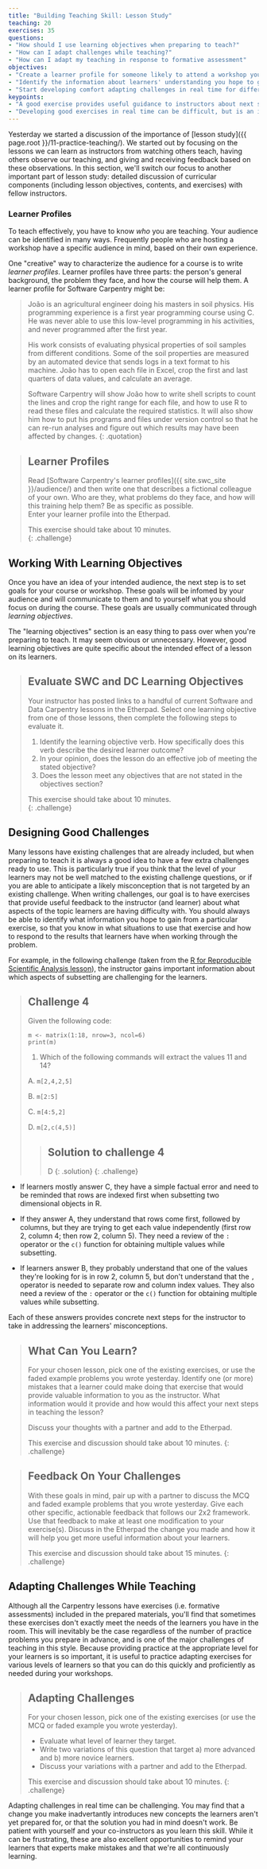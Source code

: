 ```yaml
---
title: "Building Teaching Skill: Lesson Study"
teaching: 20
exercises: 35
questions:
- "How should I use learning objectives when preparing to teach?"
- "How can I adapt challenges while teaching?"
- "How can I adapt my teaching in response to formative assessment"
objectives:
- "Create a learner profile for someone likely to attend a workshop you will teach."
- "Identify the information about learners' understanding you hope to gain from a particular exercise and how you will use this information to guide your teaching."
- "Start developing comfort adapting challenges in real time for different levels of learners."
keypoints:
- "A good exercise provides useful guidance to instructors about next steps needed in teaching."
- "Developing good exercises in real time can be difficult, but is an important skill."
---
```


Yesterday we started a discussion of the importance of [lesson study]({{ page.root }}/11-practice-teaching/). 
We started out by focusing on the lessons we can learn as instructors from watching others teach, having
others observe our teaching, and giving and receiving feedback based on these observations. In this 
section, we'll switch our focus to another important part of lesson study: detailed discussion of
curricular components (including lesson objectives, contents, and exercises) with fellow instructors. 

### Learner Profiles

To teach effectively, you have to know *who* you are teaching. Your audience can be identified in many ways.  Frequently
people who are hosting a workshop have a specific audience in mind, based on their own experience.  

One "creative" way to characterize the audience for a course is to write *learner profiles*. 
Learner profiles have three parts:
the person's general background,
the problem they face,
and how the course will help them.
A learner profile for Software Carpentry might be:

> João is an agricultural engineer doing his masters in soil physics.
> His programming experience is a first year programming course using C.
> He was never able to use this low-level programming in his activities,
> and never programmed after the first year.
>
> His work consists of evaluating physical properties of soil samples from different conditions.
> Some of the soil properties are measured by an automated device that sends logs in a text format to his machine.
> João has to open each file in Excel,
> crop the first and last quarters of data values,
> and calculate an average.
>
> Software Carpentry will show João how to write shell scripts to count the lines and crop the right range for each file,
> and how to use R to read these files and calculate the required statistics.
> It will also show him how to put his programs and files under version control
> so that he can re-run analyses and figure out which results may have been affected by changes.
{: .quotation}

> ## Learner Profiles
>
> Read [Software Carpentry's learner profiles]({{ site.swc_site }}/audience/)
> and then write one that describes a fictional colleague of your own.
> Who are they,
> what problems do they face,
> and how will this training help them?
> Be as specific as possible.  
> Enter your learner profile into the Etherpad.
>
> This exercise should take about 10 minutes.  
{: .challenge}

## Working With Learning Objectives
Once you have an idea of your intended audience, the next step is to set goals for your course or workshop. 
These goals will be infomed by your audience and will communicate to them and to yourself what you should focus
on during the course. These goals are usually communicated through *learning objectives*.

The "learning objectives" section is an easy thing to pass over when you're preparing to teach. It may seem obvious or unnecessary. However, good learning objectives are quite specific about the intended effect of a lesson on its learners.

> ## Evaluate SWC and DC Learning Objectives
>
> Your instructor has posted links to a handful of current Software and Data Carpentry lessons in the Etherpad.
> Select one learning objective from one of those lessons,
> then complete the following steps to evaluate it.
>
> 1. Identify the learning objective verb. How specifically does this verb describe the desired learner outcome?
> 2. In your opinion, does the lesson do an effective job of meeting the stated objective?
> 3. Does the lesson meet any objectives that are not stated in the objectives section?
>
> This exercise should take about 10 minutes.  
{: .challenge}

## Designing Good Challenges

Many lessons have existing challenges that are already included, but when preparing to teach it is always a good idea to have a few extra challenges ready to use. This is particularly true if you think that the level of your learners may not be well matched to the existing challenge questions, or if you are able to anticipate a likely misconception that is not targeted by an existing challenge.
When writing challenges, our goal is to have exercises that provide useful feedback to the 
instructor (and learner) about what aspects of the topic learners are having difficulty with. You should always be 
able to identify what information you hope to gain from a particular exercise, so that you know in what situations
to use that exercise and how to respond to the results that learners have when working through the problem.

For example, in the following challenge (taken from the 
[R for Reproducible Scientific Analysis lesson](http://swcarpentry.github.io/r-novice-gapminder/06-data-subsetting/)), 
the instructor gains important information about which aspects of subsetting are challenging for the learners. 

> ## Challenge 4
>
> Given the following code:
>
> ```{r}
> m <- matrix(1:18, nrow=3, ncol=6)
> print(m)
> ```
>
> 1. Which of the following commands will extract the values 11 and 14?
>
> A. `m[2,4,2,5]`
>
> B. `m[2:5]`
>
> C. `m[4:5,2]`
>
> D. `m[2,c(4,5)]`
>
> > ## Solution to challenge 4
> >
> > D
> {: .solution}
{: .challenge}

- If learners mostly answer C, they have a simple factual error and need to be reminded that rows are indexed first 
when subsetting two dimensional objects in R.   

- If they answer A, they understand that rows come first, followed by 
columns, but they are trying to get each value independently (first row 2, column 4; then row 2, column 5). They
need a review of the `:` operator or the `c()` function for obtaining multiple values while subsetting. 

- If learners
answer B, they probably understand that one of the values they're looking for is in row 2, column 5, but don't 
understand that the `,` operator is needed to separate row and column index values. They also need a review of the
`:` operator or the `c()` function for obtaining multiple values while subsetting.

Each of these answers provides concrete next steps for the instructor to take in addressing the learners' misconceptions.

> ## What Can You Learn? 
> 
> For your chosen lesson, pick one of the existing exercises, or use the faded example problems you wrote yesterday. 
> Identify one (or more) mistakes that a learner could make doing that exercise that would provide valuable
> information to you as the instructor. What information would it provide and how would this affect your
> next steps in teaching the lesson?
> 
> Discuss your thoughts with a partner and add to the Etherpad.
> 
> This exercise and discussion should take about 10 minutes. 
{: .challenge}

> ## Feedback On Your Challenges
> 
> With these goals in mind, pair up with a partner to discuss the MCQ and faded example problems that you wrote
> yesterday. Give each other specific, actionable feedback that follows our 2x2 framework. Use that feedback to 
> make at least one modification to your exercise(s). Discuss in the Etherpad the change you made and how it will
> help you get more useful information about your learners.
> 
> This exercise and discussion should take about 15 minutes. 
{: .challenge}

## Adapting Challenges While Teaching

Although all the Carpentry lessons have exercises (i.e. formative assessments) included in the prepared materials,
you'll find that sometimes these exercises don't exactly meet the needs of the learners you have in the room. This
will inevitably be the case regardless of the number of practice problems you prepare in advance, and is one of the 
major challenges of teaching in this style. Because providing practice at the appropriate level for your learners
is so important, it is useful to practice adapting exercises for various levels of learners so that you can do this
quickly and proficiently as needed during your workshops.

> ## Adapting Challenges
>
> For your chosen lesson, pick one of the existing exercises (or use the MCQ or faded example you wrote yesterday). 
> - Evaluate what level of learner they target. 
> - Write two variations of this question that target a) more advanced and b) more novice learners.
> - Discuss your variations with a partner and add to the Etherpad.
> 
> This exercise and discussion should take about 10 minutes.
{: .challenge}

Adapting challenges in real time can be challenging. You may find that a change you make inadvertantly introduces new
concepts the learners aren't yet prepared for, or that the solution you had in mind doesn't work. Be patient with 
yourself and your co-instructors as you learn this skill. While it can be frustrating, these are also excellent
opportunities to remind your learners that experts make mistakes and that we're all continuously learning. 







